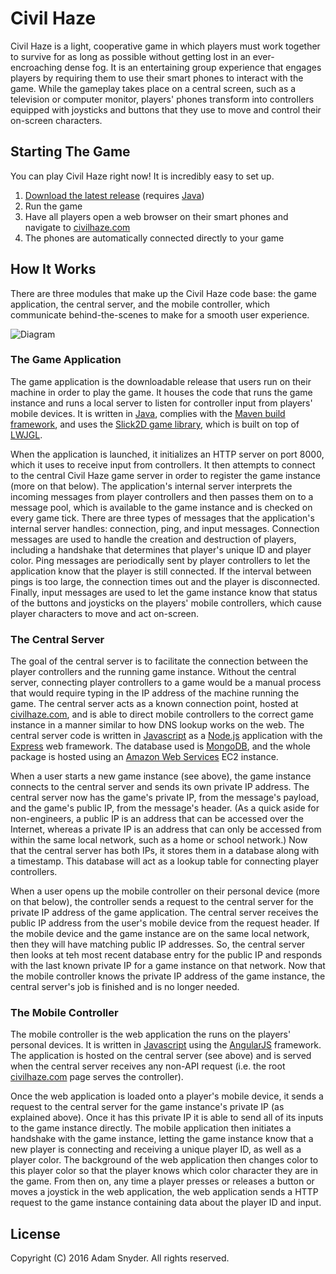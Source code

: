 # Civil Haze
Civil Haze is a light, cooperative game in which players must work together to survive for as long as possible without
getting lost in an ever-encroaching dense fog. It is an entertaining group experience that engages players by 
requiring them to use their smart phones to interact with the game. While the gameplay takes place on a central screen, 
such as a television or computer monitor, players' phones transform into controllers equipped with joysticks and 
buttons that they use to move and control their on-screen characters.

## Starting The Game
You can play Civil Haze right now! It is incredibly easy to set up.

1. [Download the latest release](https://github.com/armsnyder/CivilHaze/releases/latest)
(requires [Java](https://java.com/download))
2. Run the game
3. Have all players open a web browser on their smart phones and navigate to [civilhaze.com](http://civilhaze.com)
4. The phones are automatically connected directly to your game

## How It Works
There are three modules that make up the Civil Haze code base: the game application, the central server, and the mobile 
controller, which communicate behind-the-scenes to make for a smooth user experience.

![Diagram](http://armsnyder.com/wp-content/uploads/2016/05/diagram.gif)

### The Game Application
The game application is the downloadable release that users run on their machine in order to play the game. It houses 
the code that runs the game instance and runs a local server to listen for controller input from players' mobile 
devices. It is written in [Java](www.oracle.com/technetwork/java/javase/downloads/), complies with the 
[Maven build framework](https://maven.apache.org/), and uses the [Slick2D game library](slick.ninjacave.com/), which is 
built on top of [LWJGL](https://www.lwjgl.org/).

When the application is launched, it initializes an HTTP server on port 8000, which it uses to receive input from 
controllers. It then attempts to connect to the central Civil Haze game server in order to register the game instance 
(more on that below). The application's internal server interprets the incoming messages from player controllers and 
then passes them on to a message pool, which is available to the game instance and is checked on every game tick. There 
are three types of messages that the application's internal server handles: connection, ping, and input messages. 
Connection messages are used to handle the creation and destruction of players, including a handshake that determines 
that player's unique ID and player color. Ping messages are periodically sent by player controllers to let the 
application know that the player is still connected. If the interval between pings is too large, the connection times 
out and the player is disconnected. Finally, input messages are used to let the game instance know that status of the 
buttons and joysticks on the players' mobile controllers, which cause player characters to move and act on-screen.

### The Central Server
The goal of the central server is to facilitate the connection between the player controllers and the running game 
instance. Without the central server, connecting player controllers to a game would be a manual process that would 
require typing in the IP address of the machine running the game. The central server acts as a known connection point, 
hosted at [civilhaze.com](http://civilhaze.com), and is able to direct mobile controllers to the correct game 
instance in a manner similar to how DNS lookup works on the web. The central server code is written in 
[Javascript](https://www.javascript.com/) as a [Node.js](https://nodejs.org) application with the 
[Express](http://expressjs.com/) web framework. The database used is [MongoDB](https://www.mongodb.org/), and the whole 
package is hosted using an [Amazon Web Services](https://aws.amazon.com/) EC2 instance.

When a user starts a new game instance (see above), the game instance connects to the central server and sends its own 
private IP address. The central server now has the game's private IP, from the message's payload, and the game's public
IP, from the message's header. (As a quick aside for non-engineers, a public IP is an address that can be accessed over 
the Internet, whereas a private IP is an address that can only be accessed from within the same local network, such as 
a home or school network.) Now that the central server has both IPs, it stores them in a database along with a 
timestamp. This database will act as a lookup table for connecting player controllers.

When a user opens up the mobile controller on their personal device (more on that below), the controller sends a 
request to the central server for the private IP address of the game application. The central server receives the 
public IP address from the user's mobile device from the request header. If the mobile device and the game instance 
are on the same local network, then they will have matching public IP addresses. So, the central server then looks at 
teh most recent database entry for the public IP and responds with the last known private IP for a game instance on 
that network. Now that the mobile controller knows the private IP address of the game instance, the central server's 
job is finished and is no longer needed.

### The Mobile Controller
The mobile controller is the web application the runs on the players' personal devices. It is written in 
[Javascript](https://www.javascript.com/) using the [AngularJS](https://angularjs.org/) framework. The application is 
hosted on the central server (see above) and is served when the central server receives any non-API request (i.e. the 
root [civilhaze.com](http://civilhaze.com) page serves the controller).

Once the web application is loaded onto a player's mobile device, it sends a request to the central server for the game 
instance's private IP (as explained above). Once it has this private IP it is able to send all of its inputs to the 
game instance directly. The mobile application then initiates a handshake with the game instance, letting the game 
instance know that a new player is connecting and receiving a unique player ID, as well as a player color. The 
background of the web application then changes color to this player color so that the player knows which color 
character they are in the game. From then on, any time a player presses or releases a button or moves a joystick in the 
web application, the web application sends a HTTP request to the game instance containing data about the player ID and 
input.

## License

Copyright (C) 2016 Adam Snyder. All rights reserved.
